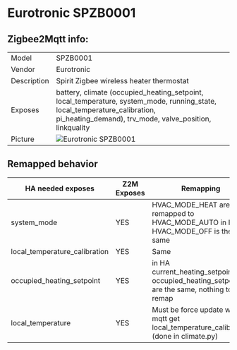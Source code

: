 # Eurotronic SPZB0001

## Zigbee2Mqtt info:

|             |                                                                                                                                                                                      |
|-------------|--------------------------------------------------------------------------------------------------------------------------------------------------------------------------------------|
| Model       | SPZB0001                                                                                                                                                                             |
| Vendor      | Eurotronic                                                                                                                                                                           |
| Description | Spirit Zigbee wireless heater thermostat                                                                                                                                             |
| Exposes     | battery, climate (occupied_heating_setpoint, local_temperature, system_mode, running_state, local_temperature_calibration, pi_heating_demand), trv_mode, valve_position, linkquality |
| Picture     | ![Eurotronic SPZB0001](https://www.zigbee2mqtt.io/images/devices/SPZB0001.jpg)                                                                                                       |

## Remapped behavior

| HA needed exposes             | Z2M Exposes | Remapping                                                                                   |
|-------------------------------|-------------|---------------------------------------------------------------------------------------------|
| system_mode                   | YES         | HVAC_MODE_HEAT are remapped to HVAC_MODE_AUTO in HA HVAC_MODE_OFF is the same               |
| local_temperature_calibration | YES         | Same                                                                                        |
| occupied_heating_setpoint     | YES         | in HA current_heating_setpoint and occupied_heating_setpoint are the same, nothing to remap |
| local_temperature             | YES         | Must be force update with mqtt get local_temperature_calibration (done in climate.py)       |